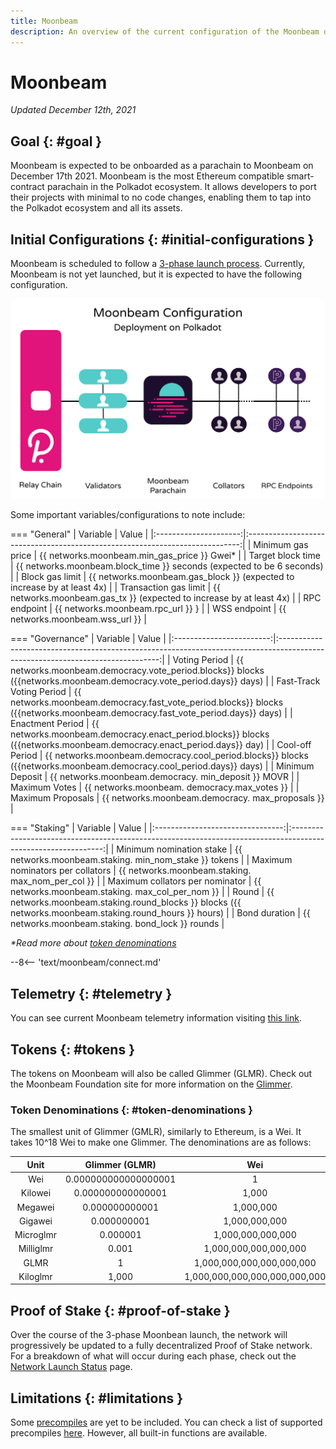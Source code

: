 ```yaml
---
title: Moonbeam
description: An overview of the current configuration of the Moonbeam deployment on Polkadot, Moonbeam, and information on how to start building on it using Solidity.
---
```


# Moonbeam

_Updated December 12th, 2021_

## Goal {: #goal } 

Moonbeam is expected to be onboarded as a parachain to Moonbeam on December 17th 2021. Moonbeam is the most Ethereum compatible smart-contract parachain in the Polkadot ecosystem. It allows developers to port their projects with minimal to no code changes, enabling them to tap into the Polkadot ecosystem and all its assets.

## Initial Configurations {: #initial-configurations } 

Moonbeam is scheduled to follow a [3-phase launch process](https://moonbeam.network/networks/moonbeam/launch/). Currently, Moonbeam is not yet launched, but it is expected to have the following configuration.

![Moonbeam Diagram](/images/learn/platform/networks/moonbeam-diagram.png)

Some important variables/configurations to note include:

=== "General"
    |       Variable        |                                    Value                                     |
    |:---------------------:|:----------------------------------------------------------------------------:|
    |   Minimum gas price   |                 {{ networks.moonbeam.min_gas_price }} Gwei*                 |
    |   Target block time   |  {{ networks.moonbeam.block_time }} seconds (expected to be 6     seconds)  |
    |    Block gas limit    | {{ networks.moonbeam.gas_block }} (expected to increase by at     least 4x) |
    | Transaction gas limit |  {{ networks.moonbeam.gas_tx }} (expected to increase by at     least 4x)   |
    |     RPC endpoint      |                    {{ networks.moonbeam.rpc_url }}    }                     |
    |     WSS endpoint      |                       {{ networks.moonbeam.wss_url }}                       |

=== "Governance"
    |         Variable         |                                                             Value                                                              |
    |:------------------------:|:------------------------------------------------------------------------------------------------------------------------------:|
    |      Voting Period       |      {{ networks.moonbeam.democracy.vote_period.blocks}} blocks ({{networks.moonbeam.democracy.vote_period.days}} days)      |
    | Fast-Track Voting Period | {{ networks.moonbeam.democracy.fast_vote_period.blocks}} blocks ({{networks.moonbeam.democracy.fast_vote_period.days}} days) |
    |     Enactment Period     |     {{ networks.moonbeam.democracy.enact_period.blocks}} blocks ({{networks.moonbeam.democracy.enact_period.days}} day)      |
    |     Cool-off Period      |      {{ networks.moonbeam.democracy.cool_period.blocks}} blocks ({{networks.moonbeam.democracy.cool_period.days}} days)      |
    |     Minimum Deposit      |                                    {{ networks.moonbeam.democracy.    min_deposit }} MOVR                                     |
    |      Maximum Votes       |                                        {{ networks.moonbeam.    democracy.max_votes }}                                        |
    |    Maximum Proposals     |                                      {{ networks.moonbeam.democracy.    max_proposals }}                                      |

=== "Staking"
    |             Variable             |                                                     Value                                                     |
    |:--------------------------------:|:-------------------------------------------------------------------------------------------------------------:|
    |     Minimum nomination stake     |                           {{ networks.moonbeam.staking.    min_nom_stake }} tokens                           |
    | Maximum nominators per collators |                             {{ networks.moonbeam.staking.    max_nom_per_col }}                              |
    | Maximum collators per nominator  |                             {{ networks.moonbeam.staking.    max_col_per_nom }}                              |
    |              Round               | {{ networks.moonbeam.staking.round_blocks }} blocks ({{     networks.moonbeam.staking.round_hours }} hours) |
    |          Bond duration           |                             {{ networks.moonbeam.staking.    bond_lock }} rounds                             |

_*Read more about [token denominations](#token-denominations)_

--8<-- 'text/moonbeam/connect.md'

## Telemetry {: #telemetry } 

You can see current Moonbeam telemetry information visiting [this link](https://telemetry.polkadot.io/#list/Moonbeam).

## Tokens {: #tokens } 

The tokens on Moonbeam will also be called Glimmer (GLMR). Check out the Moonbeam Foundation site for more information on the [Glimmer](https://moonbeam.foundation/glimmer-token/). 

### Token Denominations {: #token-denominations } 

The smallest unit of Glimmer (GMLR), similarly to Ethereum, is a Wei. It takes 10^18 Wei to make one Glimmer. The denominations are as follows:

|      Unit      |   Glimmer (GLMR)   |              Wei              |
|:--------------:|:--------------------:|:-----------------------------:|
|      Wei       | 0.000000000000000001 |               1               |
|    Kilowei     |  0.000000000000001   |             1,000             |
|    Megawei     |    0.000000000001    |           1,000,000           |
|    Gigawei     |     0.000000001      |         1,000,000,000         |
| Microglmr |       0.000001       |       1,000,000,000,000       |
| Milliglmr |        0.001         |     1,000,000,000,000,000     |
|   GLMR    |          1           |   1,000,000,000,000,000,000   |
| Kiloglmr  |        1,000         | 1,000,000,000,000,000,000,000 |

## Proof of Stake {: #proof-of-stake } 

Over the course of the 3-phase Moonbean launch, the network will progressively be updated to a fully decentralized Proof of Stake network. For a breakdown of what will occur during each phase, check out the [Network Launch Status](https://moonbeam.network/networks/moonbeam/launch/) page.

## Limitations {: #limitations } 

Some [precompiles](https://docs.klaytn.com/smart-contract/precompiled-contracts) are yet to be included. You can check a list of supported precompiles [here](/builders/tools/precompiles/). However, all built-in functions are available.


